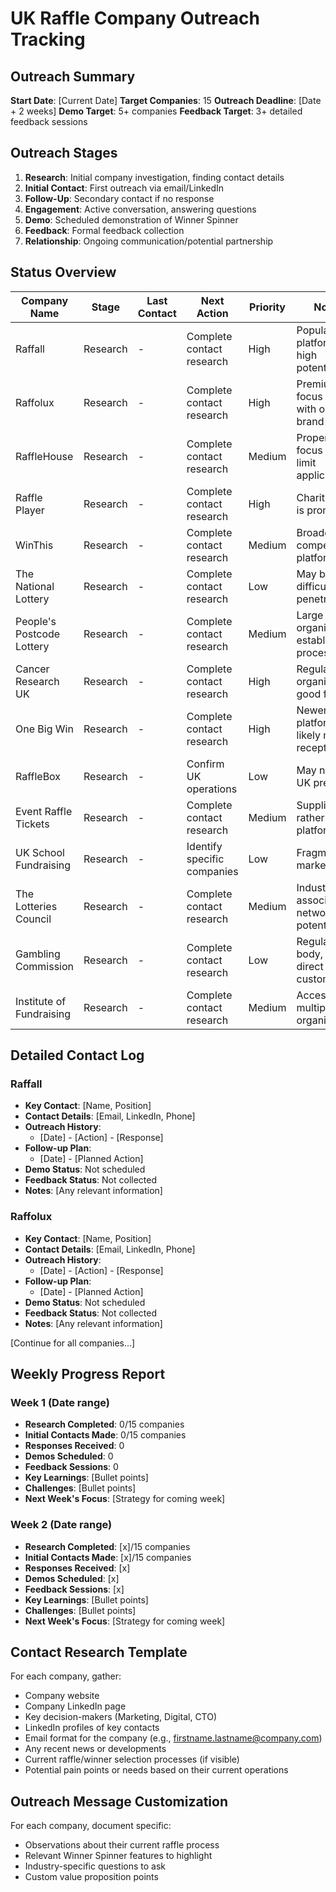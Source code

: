 # UK Raffle Company Outreach Tracking

## Outreach Summary

**Start Date**: [Current Date]
**Target Companies**: 15
**Outreach Deadline**: [Date + 2 weeks]
**Demo Target**: 5+ companies
**Feedback Target**: 3+ detailed feedback sessions

## Outreach Stages

1. **Research**: Initial company investigation, finding contact details
2. **Initial Contact**: First outreach via email/LinkedIn
3. **Follow-Up**: Secondary contact if no response
4. **Engagement**: Active conversation, answering questions
5. **Demo**: Scheduled demonstration of Winner Spinner
6. **Feedback**: Formal feedback collection
7. **Relationship**: Ongoing communication/potential partnership

## Status Overview

| Company Name | Stage | Last Contact | Next Action | Priority | Notes |
|-------------|-------|--------------|-------------|----------|-------|
| Raffall | Research | - | Complete contact research | High | Popular platform, high potential |
| Raffolux | Research | - | Complete contact research | High | Premium focus aligns with our brand |
| RaffleHouse | Research | - | Complete contact research | Medium | Property focus may limit applicability |
| Raffle Player | Research | - | Complete contact research | High | Charity focus is promising |
| WinThis | Research | - | Complete contact research | Medium | Broader competition platform |
| The National Lottery | Research | - | Complete contact research | Low | May be difficult to penetrate |
| People's Postcode Lottery | Research | - | Complete contact research | Medium | Large organization, established processes |
| Cancer Research UK | Research | - | Complete contact research | High | Regular raffle organizer, good fit |
| One Big Win | Research | - | Complete contact research | High | Newer platform, likely more receptive |
| RaffleBox | Research | - | Confirm UK operations | Low | May not have UK presence |
| Event Raffle Tickets | Research | - | Complete contact research | Medium | Supplier rather than platform |
| UK School Fundraising | Research | - | Identify specific companies | Low | Fragmented market |
| The Lotteries Council | Research | - | Complete contact research | Medium | Industry association, networking potential |
| Gambling Commission | Research | - | Complete contact research | Low | Regulatory body, not direct customer |
| Institute of Fundraising | Research | - | Complete contact research | Medium | Access to multiple organizations |

## Detailed Contact Log

### Raffall

- **Key Contact**: [Name, Position]
- **Contact Details**: [Email, LinkedIn, Phone]
- **Outreach History**:
  - [Date] - [Action] - [Response]
- **Follow-up Plan**:
  - [Date] - [Planned Action]
- **Demo Status**: Not scheduled
- **Feedback Status**: Not collected
- **Notes**: [Any relevant information]

### Raffolux

- **Key Contact**: [Name, Position]
- **Contact Details**: [Email, LinkedIn, Phone]
- **Outreach History**:
  - [Date] - [Action] - [Response]
- **Follow-up Plan**:
  - [Date] - [Planned Action]
- **Demo Status**: Not scheduled
- **Feedback Status**: Not collected
- **Notes**: [Any relevant information]

[Continue for all companies...]

## Weekly Progress Report

### Week 1 (Date range)

- **Research Completed**: 0/15 companies
- **Initial Contacts Made**: 0/15 companies
- **Responses Received**: 0
- **Demos Scheduled**: 0
- **Feedback Sessions**: 0
- **Key Learnings**: [Bullet points]
- **Challenges**: [Bullet points]
- **Next Week's Focus**: [Strategy for coming week]

### Week 2 (Date range)

- **Research Completed**: [x]/15 companies
- **Initial Contacts Made**: [x]/15 companies
- **Responses Received**: [x]
- **Demos Scheduled**: [x]
- **Feedback Sessions**: [x]
- **Key Learnings**: [Bullet points]
- **Challenges**: [Bullet points]
- **Next Week's Focus**: [Strategy for coming week]

## Contact Research Template

For each company, gather:

- Company website
- Company LinkedIn page
- Key decision-makers (Marketing, Digital, CTO)
- LinkedIn profiles of key contacts
- Email format for the company (e.g., firstname.lastname@company.com)
- Any recent news or developments
- Current raffle/winner selection processes (if visible)
- Potential pain points or needs based on their current operations

## Outreach Message Customization

For each company, document specific:
- Observations about their current raffle process
- Relevant Winner Spinner features to highlight
- Industry-specific questions to ask
- Custom value proposition points
